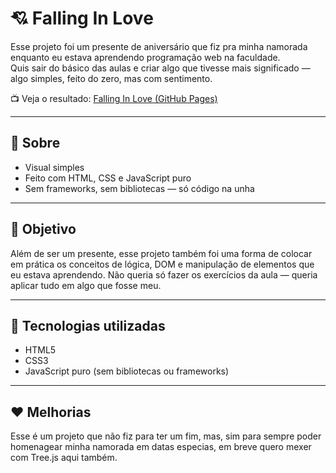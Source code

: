 # 💘 Falling In Love

Esse projeto foi um presente de aniversário que fiz pra minha namorada enquanto eu estava aprendendo programação web na faculdade.  
Quis sair do básico das aulas e criar algo que tivesse mais significado — algo simples, feito do zero, mas com sentimento.

📺 Veja o resultado: [Falling In Love (GitHub Pages)](https://digsix.github.io/FallingInLove/)

---

## 📝 Sobre

- Visual simples
- Feito com HTML, CSS e JavaScript puro
- Sem frameworks, sem bibliotecas — só código na unha

---

## 🎯 Objetivo

Além de ser um presente, esse projeto também foi uma forma de colocar em prática os conceitos de lógica, DOM e manipulação de elementos que eu estava aprendendo. Não queria só fazer os exercícios da aula — queria aplicar tudo em algo que fosse meu.

---

## 🧪 Tecnologias utilizadas

- HTML5
- CSS3
- JavaScript puro (sem bibliotecas ou frameworks)

---

## ❤️ Melhorias

Esse é um projeto que não fiz para ter um fim, mas, sim para sempre poder homenagear minha namorada em datas especias, em breve quero mexer com Tree.js aqui também.
